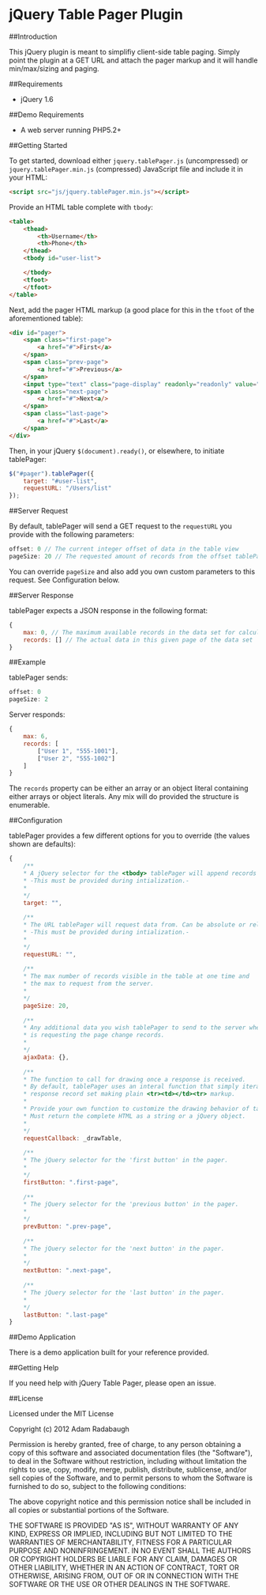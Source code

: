 jQuery Table Pager Plugin
======================

##Introduction

This jQuery plugin is meant to simplifiy client-side table paging. Simply point the plugin at
a GET URL and attach the pager markup and it will handle min/max/sizing and paging.

##Requirements

- jQuery 1.6

##Demo Requirements

- A web server running PHP5.2+

##Getting Started

To get started, download either `jquery.tablePager.js` (uncompressed) or `jquery.tablePager.min.js`
(compressed) JavaScript file and include it in your HTML:

```HTML
<script src="js/jquery.tablePager.min.js"></script>
```

Provide an HTML table complete with `tbody`:

```HTML
<table>
	<thead>
		<th>Username</th>
		<th>Phone</th>
	</thead>
	<tbody id="user-list">

	</tbody>
	<tfoot>
	</tfoot>
</table>
```

Next, add the pager HTML markup (a good place for this in the `tfoot` of the aforementioned table):

```HTML
<div id="pager">
	<span class="first-page">
		<a href="#">First</a>
	</span>
	<span class="prev-page">
		<a href="#">Previous</a>
	</span>
	<input type="text" class="page-display" readonly="readonly" value="1/1">
	<span class="next-page">
		<a href="#">Next<a/>
	</span>
	<span class="last-page">
		<a href="#">Last</a>
	</span>
</div>
```

Then, in your jQuery `$(document).ready()`, or elsewhere, to initiate tablePager:

```JavaScript
$("#pager").tablePager({
	target: "#user-list",
	requestURL: "/Users/list"
});
```

##Server Request

By default, tablePager will send a GET request to the `requestURL` you provide with the following parameters:

```JavaScript
offset: 0 // The current integer offset of data in the table view
pageSize: 20 // The requested amount of records from the offset tablePager expects back
```

You can override `pageSize` and also add you own custom parameters to this request. See Configuration below.

##Server Response

tablePager expects a JSON response in the following format:

```JavaScript
{
	max: 0, // The maximum available records in the data set for calculation total number of pages
	records: [] // The actual data in this given page of the data set
}
```

##Example

tablePager sends:

```JavaScript
offset: 0
pageSize: 2
```

Server responds:

```JavaScript
{
	max: 6,
	records: [
		["User 1", "555-1001"],
		["User 2", "555-1002"]
	]
}
```

The `records` property can be either an array or an object literal containing either arrays or object literals. Any mix will do provided the structure is enumerable.

##Configuration

tablePager provides a few different options for you to override (the values shown are defaults):

```JavaScript
{
	/**
	* A jQuery selector for the <tbody> tablePager will append records to.
	* -This must be provided during intialization.-
	*
	*/
	target: "",
	
	/**
	* The URL tablePager will request data from. Can be absolute or relative.
	* -This must be provided during intialization.-
	*
	*/
	requestURL: "",
	
	/**
	* The max number of records visible in the table at one time and
	* the max to request from the server.
	*
	*/
	pageSize: 20,
	
	/**
	* Any additional data you wish tablePager to send to the server when it
	* is requesting the page change records.
	*
	*/
	ajaxData: {},
	
	/**
	* The function to call for drawing once a response is received.
	* By default, tablePager uses an interal function that simply iterates the
	* response record set making plain <tr><td></td><tr> markup.
	*
	* Provide your own function to customize the drawing behavior of tablePager.
	* Must return the complete HTML as a string or a jQuery object.
	*
	*/
	requestCallback: _drawTable,
	
	/**
	* The jQuery selector for the 'first button' in the pager.
	*
	*/
	firstButton: ".first-page",
	
	/**
	* The jQuery selector for the 'previous button' in the pager.
	*
	*/
	prevButton: ".prev-page",
	
	/**
	* The jQuery selector for the 'next button' in the pager.
	*
	*/
	nextButton: ".next-page",
	
	/**
	* The jQuery selector for the 'last button' in the pager.
	*
	*/
	lastButton: ".last-page"
}
```

##Demo Application

There is a demo application built for your reference provided.

##Getting Help

If you need help with jQuery Table Pager, please open an issue.

##License

Licensed under the MIT License

Copyright (c) 2012 Adam Radabaugh

Permission is hereby granted, free of charge, to any person obtaining a copy of this software
and associated documentation files (the "Software"), to deal in the Software without
restriction, including without limitation the rights to use, copy, modify, merge, publish,
distribute, sublicense, and/or sell copies of the Software, and to permit persons to whom the
Software is furnished to do so, subject to the following conditions:

The above copyright notice and this permission notice shall be included in all copies or
substantial portions of the Software.

THE SOFTWARE IS PROVIDED "AS IS", WITHOUT WARRANTY OF ANY KIND, EXPRESS OR IMPLIED,
INCLUDING BUT NOT LIMITED TO THE WARRANTIES OF MERCHANTABILITY, FITNESS FOR A PARTICULAR
PURPOSE AND NONINFRINGEMENT. IN NO EVENT SHALL THE AUTHORS OR COPYRIGHT HOLDERS BE LIABLE
FOR ANY CLAIM, DAMAGES OR OTHER LIABILITY, WHETHER IN AN ACTION OF CONTRACT, TORT OR OTHERWISE,
ARISING FROM, OUT OF OR IN CONNECTION WITH THE SOFTWARE OR THE USE OR OTHER DEALINGS IN THE SOFTWARE.
